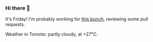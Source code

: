 ### Hi there :wave:

It's Friday! I'm probably working for [this bunch](https://github.com/kohofinancial), reviewing some pull requests.

Weather in Toronto: partly cloudy, at +27°C.
